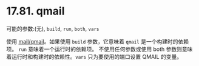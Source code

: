 # 17.81. qmail

可能的参数:(无), `build`, `run`, `both`, `vars`

使用 [mail/qmail](https://cgit.freebsd.org/ports/tree/mail/qmail/pkg-descr)。如果使用 `build` 参数，它意味着 `qmail` 是一个构建时的依赖项。 `run` 意味着一个运行时的依赖项。
不使用任何参数或使用 both 参数则意味着运行时和构建时的依赖性。`vars` 只为要使用的端口设置 QMAIL 的变量。
